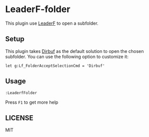 # LeaderF-folder

This plugin use [LeaderF](https://github.com/Yggdroot/LeaderF) to open a subfolder.

## Setup

This plugin takes [Dirbuf](https://github.com/elihunter173/dirbuf.nvim) as the default solution to open the chosen subfolder. You can use the following option to customize it:

```vim
let g:Lf_FolderAcceptSelectionCmd = 'Dirbuf'
```

## Usage

```vim
:LeaderfFolder
```

Press `F1` to get more help

## LICENSE

MIT
